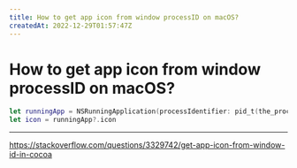 ```yaml
---
title: How to get app icon from window processID on macOS?
createdAt: 2022-12-29T01:57:47Z
---
```


# How to get app icon from window processID on macOS?

```swift
let runningApp = NSRunningApplication(processIdentifier: pid_t(the_process_id))
let icon = runningApp?.icon
```

-----
https://stackoverflow.com/questions/3329742/get-app-icon-from-window-id-in-cocoa